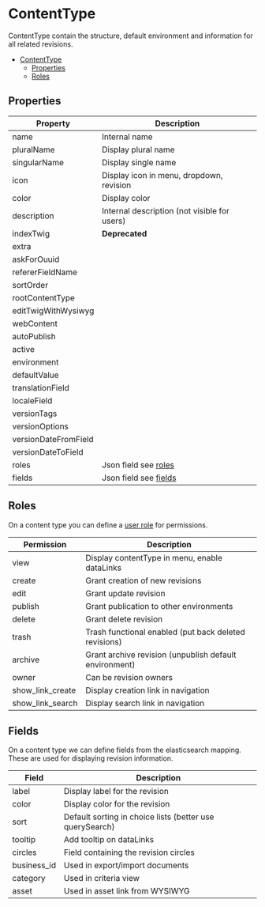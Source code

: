 # ContentType

ContentType contain the structure, default environment and information for all related revisions.

<!-- TOC -->
* [ContentType](#contenttype)
  * [Properties](#properties)
  * [Roles](#roles)
<!-- TOC -->

## Properties

| Property             | Description                                  |
|----------------------|----------------------------------------------|
| name                 | Internal name                                |
| pluralName           | Display plural name                          |
| singularName         | Display single name                          |
| icon                 | Display icon in menu, dropdown, revision     |
| color                | Display color                                |
| description          | Internal description (not visible for users) |
| indexTwig            | **Deprecated**                               |
| extra                |                                              |
| askForOuuid          |                                              |
| refererFieldName     |                                              |
| sortOrder            |                                              |
| rootContentType      |                                              |
| editTwigWithWysiwyg  |                                              |
| webContent           |                                              |
| autoPublish          |                                              |
| active               |                                              |
| environment          |                                              |
| defaultValue         |                                              |
| translationField     |                                              |
| localeField          |                                              |
| versionTags          |                                              |
| versionOptions       |                                              |
| versionDateFromField |                                              |
| versionDateToField   |                                              |
| roles                | Json field see [roles](#Roles)               |
| fields               | Json field see [fields](#Fields)             |

## Roles

On a content type you can define a [user role](./elasticms/user/user.md#Roles) for permissions.

| Permission       | Description                                            |
|------------------|--------------------------------------------------------|
| view             | Display contentType in menu, enable dataLinks          |
| create           | Grant creation of new revisions                        |
| edit             | Grant update revision                                  |
| publish          | Grant publication to other environments                |
| delete           | Grant delete revision                                  |
| trash            | Trash functional enabled (put back deleted revisions)  |
| archive          | Grant archive revision (unpublish default environment) |
| owner            | Can be revision owners                                 |
| show_link_create | Display creation link in navigation                    |
| show_link_search | Display search link in navigation                      |

## Fields

On a content type we can define fields from the elasticsearch mapping.
These are used for displaying revision information.

| Field       | Description                                              |
|-------------|----------------------------------------------------------|
| label       | Display label for the revision                           |
| color       | Display color for the revision                           |
| sort        | Default sorting in choice lists (better use querySearch) |
| tooltip     | Add tooltip on dataLinks                                 |
| circles     | Field containing the revision circles                    |
| business_id | Used in export/import documents                          |
| category    | Used in criteria view                                    |
| asset       | Used in asset link from WYSIWYG                          |
